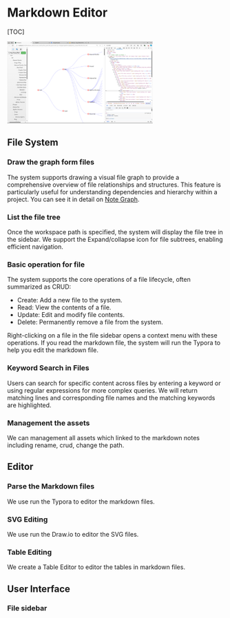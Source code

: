 # Markdown Editor

[TOC]

<img src="./docs/assets/af01f5153ba19d653bde07e3f4b1c70.png" alt="af01f5153ba19d653bde07e3f4b1c70" style="zoom: 33%;" />

## File System

### Draw the graph form files

The system supports drawing a visual file graph to provide a comprehensive overview of file relationships and structures. This feature is particularly useful for understanding dependencies and hierarchy within a project. You can see it in detail on [Note Graph](./docs/Note_Graph.md).

### List the file tree

Once the workspace path is specified, the system will display the file tree in the sidebar. We support the Expand/collapse icon for file subtrees, enabling efficient navigation.

### Basic operation for file

The system supports the core operations of a file lifecycle, often summarized as CRUD:

- Create: Add a new file to the system.
- Read: View the contents of a file.
- Update: Edit and modify file contents.
- Delete: Permanently remove a file from the system.

Right-clicking on a file in the file sidebar opens a context menu with these operations. If you read the markdown file, the system will run the Typora to help you edit the markdown file.

### Keyword Search in Files

Users can search for specific content across files by entering a keyword or using regular expressions for more complex queries. We will return matching lines and corresponding file names and the matching keywords are highlighted.

### Management the assets

We can management all assets which linked to the markdown notes including rename, crud, change the path.

## Editor

### Parse the Markdown files

We use run the Typora to editor the markdown files. 

### SVG Editing

We use run the Draw.io to editor the SVG files. 

### Table Editing

We create a Table Editor to editor the tables in markdown files. 

## User Interface

### File sidebar

